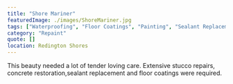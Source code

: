 ```yaml
---
title: "Shore Mariner"
featuredImage: ./images/ShoreMariner.jpg
tags: ["Waterproofing", "Floor Coatings", "Painting", "Sealant Replacement", "Exterior", "Multi-Unit Residential"]
category: "Repaint"
quote: []
location: Redington Shores
---
```


This beauty needed a lot of tender loving care.  Extensive stucco repairs, concrete restoration,sealant replacement and floor coatings were required.
